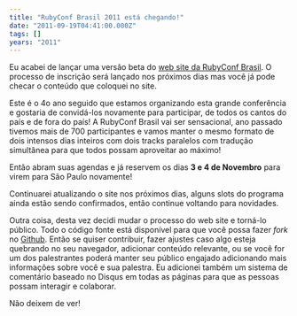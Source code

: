 ```yaml
---
title: "RubyConf Brasil 2011 está chegando!"
date: "2011-09-19T04:41:00.000Z"
tags: []
years: "2011"
---
```


<p></p>
<p></p>
<p>Eu acabei de lançar uma versão beta do <a href="https://www.rubyconf.com.br">web site da RubyConf Brasil</a>. O processo de inscrição será lançado nos próximos dias mas você já pode checar o conteúdo que coloquei no site.</p>
<p>Este é o 4o ano seguido que estamos organizando esta grande conferência e gostaria de convidá-los novamente para participar, de todos os cantos do país e de fora do país! A RubyConf Brasil vai ser sensacional, ano passado tivemos mais de 700 participantes e vamos manter o mesmo formato de dois intensos dias inteiros com dois tracks paralelos com tradução simultânea para que todos possam aproveitar ao máximo!</p>
<p>Então abram suas agendas e já reservem os dias <strong>3 e 4 de Novembro</strong> para virem para São Paulo novamente!</p>
<p>Continuarei atualizando o site nos próximos dias, alguns slots do programa ainda estão sendo confirmados, então continue voltando para novidades.</p>
<p>Outra coisa, desta vez decidi mudar o processo do web site e torná-lo público. Todo o código fonte está disponível para que você possa fazer <em>fork</em> no <a href="https://github.com/akitaonrails/rubyconf2011">Github</a>. Então se quiser contribuir, fazer ajustes caso algo esteja quebrando no seu navegador, adicionar conteúdo relevante, ou se você for um dos palestrantes poderá manter seu público engajado adicionando mais informações sobre você e sua palestra. Eu adicionei também um sistema de comentário baseado no Disqus em todas as páginas para que as pessoas possam interagir e colaborar.</p>
<p>Não deixem de ver!</p>
<p></p>